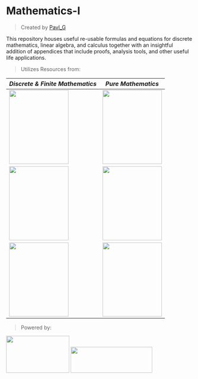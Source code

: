 # Mathematics-I
> Created by [Pavl_G](https://github.com/Scrappers-glitch)

This repository houses useful re-usable formulas and equations for discrete mathematics, linear algebra, and calculus together with an insightful addition of appendices that include proofs, analysis tools, and other useful life applications.

> Utilizes Resources from:

| _Discrete & Finite Mathematics_ | _Pure Mathematics_ |
|----------|---------|
| <img width=160 height=200 src="https://github.com/Electrostat-Lab/Mathematics-I/assets/60224159/c100afd6-459c-48f2-ae1d-5aa387b3eff5"/> | <img width=160 height=200 src="https://github.com/Electrostat-Lab/Mathematics-I/assets/60224159/8006dfe9-80fa-4668-be6f-93726a708ea0"/> |
| <img width=160 height=200 src="https://github.com/Electrostat-Lab/Mathematics-I/assets/60224159/f3ce09d7-223a-46b1-a849-84271b15acc8"/> | <a href="https://link.springer.com/book/10.1007/978-3-319-91041-3"><img width=160 height=200 src="https://github.com/Electrostat-Lab/Mathematics-I/assets/60224159/04300248-da55-48f9-b9f8-23315d29535c"/></a> |
| <img width=160 height=200 src="https://github.com/Electrostat-Lab/Mathematics-I/assets/60224159/4207ea21-1cc3-4c11-a64a-042947122a21"/> | <a href="https://link.springer.com/book/10.1007/978-3-540-72122-2"><img width=160 height=200 src="https://github.com/Electrostat-Lab/Mathematics-I/assets/60224159/bee1c1a4-7d55-4697-a340-456a5e7df950"/></a> |

> Powered by:

<a href="https://jekyllrb.com/"><img width=170 height=100 src="https://github.com/Electrostat-Lab/Mathematics-I/assets/60224159/e8f4ae7f-8dcf-498b-8856-661278875347"/></a> <a href="https://www.mathjax.org/"> <img width=220 height=70 src="https://github.com/Electrostat-Lab/Mathematics-I/assets/60224159/a3489889-5669-4a5b-ab94-a9a1155d85f5"/> </a>

